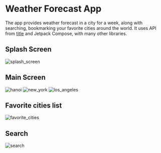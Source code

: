 # Weather Forecast App
The app provides weather forecast in a city for a week, along with searching, bookmarking your favorite cities around the world. It uses API from [title](https://openweathermap.org/) and Jetpack Compose, with many other libraries.

## Splash Screen
![splash_screen](https://github.com/haiphong169/WeatherForecastApp/assets/61385020/98f546bb-755c-43eb-afe0-36ca502e9e0b)

## Main Screen
![hanoi](https://github.com/haiphong169/WeatherForecastApp/assets/61385020/ba916bd5-0e98-45d6-82c7-f832b71be969) ![new_york](https://github.com/haiphong169/WeatherForecastApp/assets/61385020/09bcc24b-d374-43ca-b1ab-7d71def71243) ![los_angeles](https://github.com/haiphong169/WeatherForecastApp/assets/61385020/476399a2-ceef-4a1a-bbc4-e2c1ab8f45a1)

## Favorite cities list
![favorite_cities](https://github.com/haiphong169/WeatherForecastApp/assets/61385020/769e3425-03bf-4b13-bf7c-23b31c57cb81)

## Search
![search](https://github.com/haiphong169/WeatherForecastApp/assets/61385020/5b903198-5b93-4231-a1ac-d73f88c7ef7a)

